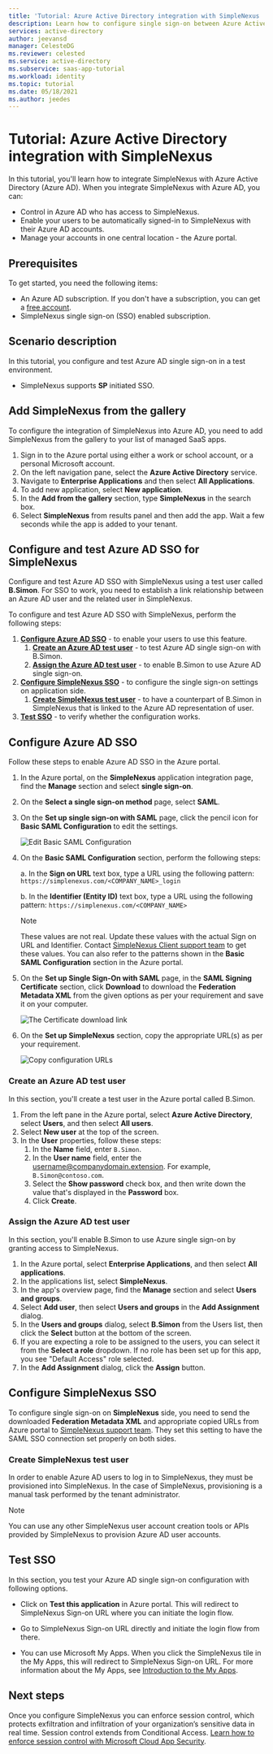 ```yaml
---
title: 'Tutorial: Azure Active Directory integration with SimpleNexus | Microsoft Docs'
description: Learn how to configure single sign-on between Azure Active Directory and SimpleNexus.
services: active-directory
author: jeevansd
manager: CelesteDG
ms.reviewer: celested
ms.service: active-directory
ms.subservice: saas-app-tutorial
ms.workload: identity
ms.topic: tutorial
ms.date: 05/18/2021
ms.author: jeedes
---
```

# Tutorial: Azure Active Directory integration with SimpleNexus

In this tutorial, you'll learn how to integrate SimpleNexus with Azure Active Directory (Azure AD). When you integrate SimpleNexus with Azure AD, you can:

* Control in Azure AD who has access to SimpleNexus.
* Enable your users to be automatically signed-in to SimpleNexus with their Azure AD accounts.
* Manage your accounts in one central location - the Azure portal.

## Prerequisites

To get started, you need the following items:

* An Azure AD subscription. If you don't have a subscription, you can get a [free account](https://azure.microsoft.com/free/).
* SimpleNexus single sign-on (SSO) enabled subscription.

## Scenario description

In this tutorial, you configure and test Azure AD single sign-on in a test environment.

* SimpleNexus supports **SP** initiated SSO.

## Add SimpleNexus from the gallery

To configure the integration of SimpleNexus into Azure AD, you need to add SimpleNexus from the gallery to your list of managed SaaS apps.

1. Sign in to the Azure portal using either a work or school account, or a personal Microsoft account.
1. On the left navigation pane, select the **Azure Active Directory** service.
1. Navigate to **Enterprise Applications** and then select **All Applications**.
1. To add new application, select **New application**.
1. In the **Add from the gallery** section, type **SimpleNexus** in the search box.
1. Select **SimpleNexus** from results panel and then add the app. Wait a few seconds while the app is added to your tenant.

## Configure and test Azure AD SSO for SimpleNexus

Configure and test Azure AD SSO with SimpleNexus using a test user called **B.Simon**. For SSO to work, you need to establish a link relationship between an Azure AD user and the related user in SimpleNexus.

To configure and test Azure AD SSO with SimpleNexus, perform the following steps:

1. **[Configure Azure AD SSO](#configure-azure-ad-sso)** - to enable your users to use this feature.
    1. **[Create an Azure AD test user](#create-an-azure-ad-test-user)** - to test Azure AD single sign-on with B.Simon.
    1. **[Assign the Azure AD test user](#assign-the-azure-ad-test-user)** - to enable B.Simon to use Azure AD single sign-on.
1. **[Configure SimpleNexus SSO](#configure-simplenexus-sso)** - to configure the single sign-on settings on application side.
    1. **[Create SimpleNexus test user](#create-simplenexus-test-user)** - to have a counterpart of B.Simon in SimpleNexus that is linked to the Azure AD representation of user.
1. **[Test SSO](#test-sso)** - to verify whether the configuration works.

## Configure Azure AD SSO

Follow these steps to enable Azure AD SSO in the Azure portal.

1. In the Azure portal, on the **SimpleNexus** application integration page, find the **Manage** section and select **single sign-on**.
1. On the **Select a single sign-on method** page, select **SAML**.
1. On the **Set up single sign-on with SAML** page, click the pencil icon for **Basic SAML Configuration** to edit the settings.

   ![Edit Basic SAML Configuration](common/edit-urls.png)

4. On the **Basic SAML Configuration** section, perform the following steps:

	a. In the **Sign on URL** text box, type a URL using the following pattern:
    `https://simplenexus.com/<COMPANY_NAME>_login`

    b. In the **Identifier (Entity ID)** text box, type a URL using the following pattern:
    `https://simplenexus.com/<COMPANY_NAME>`

	> [!NOTE]
	> These values are not real. Update these values with the actual Sign on URL and Identifier. Contact [SimpleNexus Client support team](https://www.simplenexus.com/contact-us/) to get these values. You can also refer to the patterns shown in the **Basic SAML Configuration** section in the Azure portal.

5. On the **Set up Single Sign-On with SAML** page, in the **SAML Signing Certificate** section, click **Download** to download the **Federation Metadata XML** from the given options as per your requirement and save it on your computer.

	![The Certificate download link](common/metadataxml.png)

6. On the **Set up SimpleNexus** section, copy the appropriate URL(s) as per your requirement.

	![Copy configuration URLs](common/copy-configuration-urls.png)

### Create an Azure AD test user 

In this section, you'll create a test user in the Azure portal called B.Simon.

1. From the left pane in the Azure portal, select **Azure Active Directory**, select **Users**, and then select **All users**.
1. Select **New user** at the top of the screen.
1. In the **User** properties, follow these steps:
   1. In the **Name** field, enter `B.Simon`.  
   1. In the **User name** field, enter the username@companydomain.extension. For example, `B.Simon@contoso.com`.
   1. Select the **Show password** check box, and then write down the value that's displayed in the **Password** box.
   1. Click **Create**.

### Assign the Azure AD test user

In this section, you'll enable B.Simon to use Azure single sign-on by granting access to SimpleNexus.

1. In the Azure portal, select **Enterprise Applications**, and then select **All applications**.
1. In the applications list, select **SimpleNexus**.
1. In the app's overview page, find the **Manage** section and select **Users and groups**.
1. Select **Add user**, then select **Users and groups** in the **Add Assignment** dialog.
1. In the **Users and groups** dialog, select **B.Simon** from the Users list, then click the **Select** button at the bottom of the screen.
1. If you are expecting a role to be assigned to the users, you can select it from the **Select a role** dropdown. If no role has been set up for this app, you see "Default Access" role selected.
1. In the **Add Assignment** dialog, click the **Assign** button.

## Configure SimpleNexus SSO

To configure single sign-on on **SimpleNexus** side, you need to send the downloaded **Federation Metadata XML** and appropriate copied URLs from Azure portal to [SimpleNexus support team](https://www.simplenexus.com/contact-us/). They set this setting to have the SAML SSO connection set properly on both sides.

### Create SimpleNexus test user

In order to enable Azure AD users to log in to SimpleNexus, they must be provisioned into SimpleNexus. In the case of SimpleNexus, provisioning is a manual task performed by the tenant administrator.

> [!NOTE]
> You can use any other SimpleNexus user account creation tools or APIs provided by SimpleNexus to provision Azure AD user accounts.

## Test SSO

In this section, you test your Azure AD single sign-on configuration with following options. 

* Click on **Test this application** in Azure portal. This will redirect to SimpleNexus Sign-on URL where you can initiate the login flow. 

* Go to SimpleNexus Sign-on URL directly and initiate the login flow from there.

* You can use Microsoft My Apps. When you click the SimpleNexus tile in the My Apps, this will redirect to SimpleNexus Sign-on URL. For more information about the My Apps, see [Introduction to the My Apps](../user-help/my-apps-portal-end-user-access.md).

## Next steps

Once you configure SimpleNexus you can enforce session control, which protects exfiltration and infiltration of your organization’s sensitive data in real time. Session control extends from Conditional Access. [Learn how to enforce session control with Microsoft Cloud App Security](/cloud-app-security/proxy-deployment-aad).
